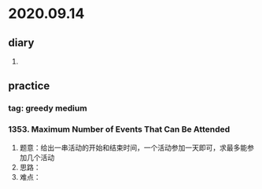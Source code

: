 # 2020.09.14
## diary
1. 
## practice
### tag: greedy medium
### 1353. Maximum Number of Events That Can Be Attended
1. 题意：给出一串活动的开始和结束时间，一个活动参加一天即可，求最多能参加几个活动
2. 思路：
3. 难点： 
